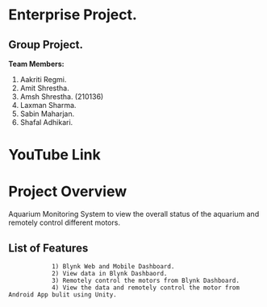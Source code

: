 # Enterprise Project.

## Group Project.

**Team Members:**

1. Aakriti Regmi.
2. Amit Shrestha.
3. Amsh Shrestha. (210136)
4. Laxman Sharma. 
5. Sabin Maharjan.
6. Shafal Adhikari.

# YouTube Link


# Project Overview
Aquarium Monitoring System to view the overall status of the aquarium and remotely control different motors.

## List of Features
                1) Blynk Web and Mobile Dashboard.
                2) View data in Blynk Dashbaord.
                3) Remotely control the motors from Blynk Dashboard.
                4) View the data and remotely control the motor from Android App bulit using Unity.
